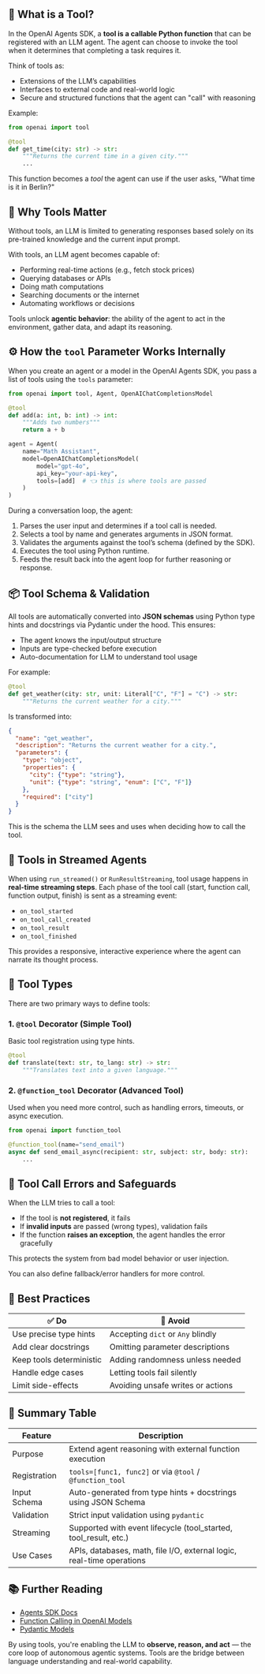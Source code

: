 ## 📌 What is a Tool?

In the OpenAI Agents SDK, a **tool is a callable Python function** that can be registered with an LLM agent. The agent can choose to invoke the tool when it determines that completing a task requires it.

Think of tools as:

- Extensions of the LLM’s capabilities
- Interfaces to external code and real-world logic
- Secure and structured functions that the agent can "call" with reasoning

Example:

```python
from openai import tool

@tool
def get_time(city: str) -> str:
    """Returns the current time in a given city."""
    ...
````

This function becomes a *tool* the agent can use if the user asks, "What time is it in Berlin?"


## 🧠 Why Tools Matter

Without tools, an LLM is limited to generating responses based solely on its pre-trained knowledge and the current input prompt.

With tools, an LLM agent becomes capable of:

* Performing real-time actions (e.g., fetch stock prices)
* Querying databases or APIs
* Doing math computations
* Searching documents or the internet
* Automating workflows or decisions

Tools unlock **agentic behavior**: the ability of the agent to act in the environment, gather data, and adapt its reasoning.


## ⚙️ How the `tool` Parameter Works Internally

When you create an agent or a model in the OpenAI Agents SDK, you pass a list of tools using the `tools` parameter:

```python
from openai import tool, Agent, OpenAIChatCompletionsModel

@tool
def add(a: int, b: int) -> int:
    """Adds two numbers"""
    return a + b

agent = Agent(
    name="Math Assistant",
    model=OpenAIChatCompletionsModel(
        model="gpt-4o",
        api_key="your-api-key",
        tools=[add]  # 👈 this is where tools are passed
    )
)
```

During a conversation loop, the agent:

1. Parses the user input and determines if a tool call is needed.
2. Selects a tool by name and generates arguments in JSON format.
3. Validates the arguments against the tool’s schema (defined by the SDK).
4. Executes the tool using Python runtime.
5. Feeds the result back into the agent loop for further reasoning or response.


## 📦 Tool Schema & Validation

All tools are automatically converted into **JSON schemas** using Python type hints and docstrings via Pydantic under the hood. This ensures:

* The agent knows the input/output structure
* Inputs are type-checked before execution
* Auto-documentation for LLM to understand tool usage

For example:

```python
@tool
def get_weather(city: str, unit: Literal["C", "F"] = "C") -> str:
    """Returns the current weather for a city."""
```

Is transformed into:

```json
{
  "name": "get_weather",
  "description": "Returns the current weather for a city.",
  "parameters": {
    "type": "object",
    "properties": {
      "city": {"type": "string"},
      "unit": {"type": "string", "enum": ["C", "F"]}
    },
    "required": ["city"]
  }
}
```

This is the schema the LLM sees and uses when deciding how to call the tool.


## 🧵 Tools in Streamed Agents

When using `run_streamed()` or `RunResultStreaming`, tool usage happens in **real-time streaming steps**. Each phase of the tool call (start, function call, function output, finish) is sent as a streaming event:

* `on_tool_started`
* `on_tool_call_created`
* `on_tool_result`
* `on_tool_finished`

This provides a responsive, interactive experience where the agent can narrate its thought process.


## 🧪 Tool Types

There are two primary ways to define tools:

### 1. `@tool` Decorator (Simple Tool)

Basic tool registration using type hints.

```python
@tool
def translate(text: str, to_lang: str) -> str:
    """Translates text into a given language."""
```

### 2. `@function_tool` Decorator (Advanced Tool)

Used when you need more control, such as handling errors, timeouts, or async execution.

```python
from openai import function_tool

@function_tool(name="send_email")
async def send_email_async(recipient: str, subject: str, body: str):
    ...
```


## 🚨 Tool Call Errors and Safeguards

When the LLM tries to call a tool:

* If the tool is **not registered**, it fails
* If **invalid inputs** are passed (wrong types), validation fails
* If the function **raises an exception**, the agent handles the error gracefully

This protects the system from bad model behavior or user injection.

You can also define fallback/error handlers for more control.


## 🚀 Best Practices

| ✅ Do                     | 🚫 Avoid                          |
| ------------------------ | --------------------------------- |
| Use precise type hints   | Accepting `dict` or `Any` blindly |
| Add clear docstrings     | Omitting parameter descriptions   |
| Keep tools deterministic | Adding randomness unless needed   |
| Handle edge cases        | Letting tools fail silently       |
| Limit side-effects       | Avoiding unsafe writes or actions |


## 🧠 Summary Table

| Feature      | Description                                                           |
| ------------ | --------------------------------------------------------------------- |
| Purpose      | Extend agent reasoning with external function execution               |
| Registration | `tools=[func1, func2]` or via `@tool` / `@function_tool`              |
| Input Schema | Auto-generated from type hints + docstrings using JSON Schema         |
| Validation   | Strict input validation using `pydantic`                              |
| Streaming    | Supported with event lifecycle (tool\_started, tool\_result, etc.)    |
| Use Cases    | APIs, databases, math, file I/O, external logic, real-time operations |


## 📚 Further Reading

* [Agents SDK Docs](https://github.com/openai/openai-python/blob/main/openai/agents/README.md)
* [Function Calling in OpenAI Models](https://platform.openai.com/docs/guides/function-calling)
* [Pydantic Models](https://docs.pydantic.dev)


By using tools, you're enabling the LLM to **observe, reason, and act** — the core loop of autonomous agentic systems. Tools are the bridge between language understanding and real-world capability.

